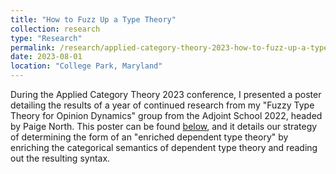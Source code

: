 ```yaml
---
title: "How to Fuzz Up a Type Theory"
collection: research
type: "Research"
permalink: /research/applied-category-theory-2023-how-to-fuzz-up-a-type-theory-poster
date: 2023-08-01
location: "College Park, Maryland"
---
```


During the Applied Category Theory 2023 conference, I presented a poster detailing the results of a year of continued research from my "Fuzzy Type Theory for Opinion Dynamics" group from the Adjoint School 2022, headed by Paige North. This poster can be found [below](https://github.com/sjboc/sjboc.github.io/blob/0bff2b7d491ed4da256dbd5508d0a6cc0dc1ef80/files/how_to_fuzz_up_a_type_theory.pdf), and it details our strategy of determining the form of an "enriched dependent type theory" by enriching the categorical semantics of dependent type theory and reading out the resulting syntax.

<object data="{{ site.url }}{{ site.baseurl }}/files/how_to_fuzz_up_a_type_theory.pdf" width="1000" height="1000" type="application/pdf"></object>
